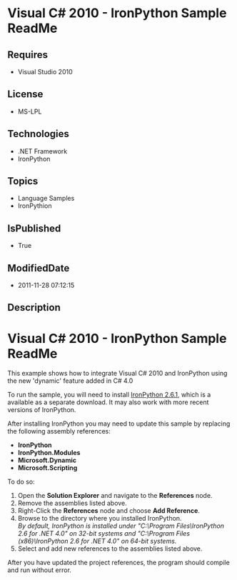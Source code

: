 # Visual C# 2010 - IronPython Sample ReadMe
## Requires
* Visual Studio 2010
## License
* MS-LPL
## Technologies
* .NET Framework
* IronPython
## Topics
* Language Samples
* IronPythion
## IsPublished
* True
## ModifiedDate
* 2011-11-28 07:12:15
## Description

<h1>Visual C# 2010 - IronPython Sample ReadMe</h1>
<p>This example shows how to integrate Visual C# 2010 and IronPython using the new 'dynamic' feature added in C# 4.0
</p>
<p>To run the sample, you will need to install <a class="externalLink" href="http://ironpython.codeplex.com/releases/view/36280">
IronPython 2.6.1</a>, which is a available as a separate download. It may also work with more recent versions of IronPython.</p>
<p>After installing IronPython you may need to update this sample by replacing the following assembly references:</p>
<ul>
<li><strong>IronPython</strong> </li><li><strong>IronPython.Modules</strong> </li><li><strong>Microsoft.Dynamic</strong> </li><li><strong>Microsoft.Scripting</strong> </li></ul>
<p>To do so:</p>
<ol>
<li>Open the <strong>Solution Explorer</strong> and navigate to the <strong>References</strong> node.
</li><li>Remove the assemblies listed above. </li><li>Right-Click the <strong>References</strong> node and choose <strong>Add Reference</strong>.
</li><li>Browse to the directory where you installed IronPython.<br>
<em>By default, IronPython is installed under &quot;C:\Program Files\IronPython 2.6 for .NET 4.0&quot; on 32-bit systems and &quot;C:\Program Files (x86)\IronPython 2.6 for .NET 4.0&quot; on 64-bit systems.</em>
</li><li>Select and add new references to the assemblies listed above. </li></ol>
<p>After you have updated the project references, the program should compile and run without error.</p>

